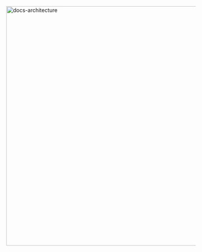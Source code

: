 <img width="1765" height="637" alt="docs-architecture" src="https://github.com/user-attachments/assets/a831397f-c4c1-4c6b-845f-a71130e39c3a" />

